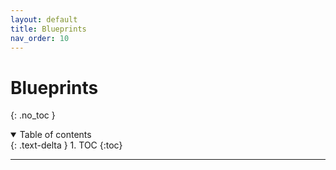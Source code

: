```yaml
---
layout: default
title: Blueprints
nav_order: 10
---
```


# Blueprints

{: .no_toc }

<details open markdown="block">
  <summary>
    Table of contents
  </summary>
  {: .text-delta }
1. TOC
{:toc}
</details>

---

